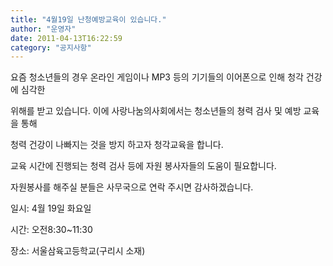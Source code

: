 ```yaml
---
title: "4월19일 난청예방교육이 있습니다."
author: "운영자"
date: 2011-04-13T16:22:59
category: "공지사항"
---
```


요즘 청소년들의 경우 온라인 게임이나 MP3 등의 기기들의 이어폰으로 인해 청각 건강에 심각한

위해를 받고 있습니다. 이에 사랑나눔의사회에서는 청소년들의 쳥력 검사 및 예방 교육을 통해

청력 건강이 나빠지는 것을 방지 하고자 청각교육을 합니다.

교육 시간에 진행되는 청력 검사 등에 자원 봉사자들의 도움이 필요합니다.

자원봉사를 해주실 분들은 사무국으로 연락 주시면 감사하겠습니다.

일시: 4월 19일 화요일

시간: 오전8:30~11:30

장소: 서울삼육고등학교(구리시 소재)
